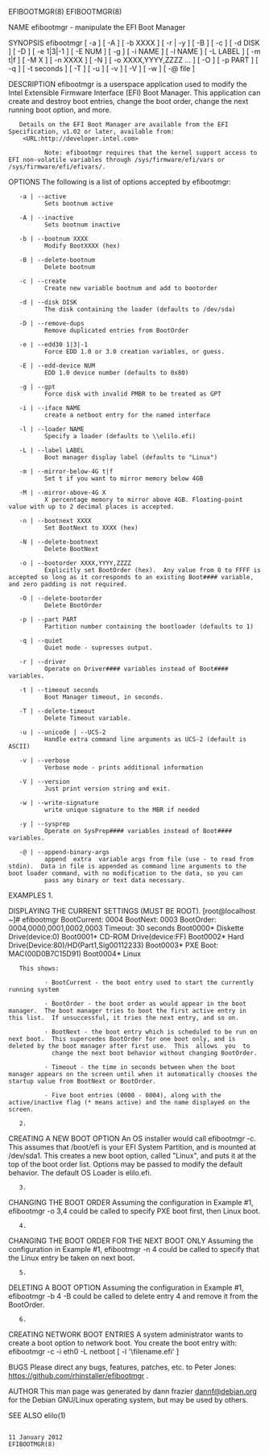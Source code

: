 EFIBOOTMGR(8)                                                                                                                                                                                   EFIBOOTMGR(8)



NAME
       efibootmgr - manipulate the EFI Boot Manager

SYNOPSIS
       efibootmgr  [  -a  ]  [ -A ] [ -b XXXX ] [ -r | -y ] [ -B ] [ -c ] [ -d DISK ] [ -D ] [ -e 1|3|-1 ] [ -E NUM ] [ -g ] [ -i NAME ] [ -l NAME ] [ -L LABEL ] [ -m t|f ] [ -M X ] [ -n XXXX ] [ -N ] [ -o
       XXXX,YYYY,ZZZZ ... ] [ -O ] [ -p PART ] [ -q ] [ -t seconds ] [ -T ] [ -u ] [ -v ] [ -V ] [ -w ] [ -@ file ]


DESCRIPTION
       efibootmgr is a userspace application used to modify the Intel Extensible Firmware Interface (EFI) Boot Manager.  This application can create and destroy boot entries, change the boot order,  change
       the next running boot option, and more.

       Details on the EFI Boot Manager are available from the EFI Specification, v1.02 or later, available from:
        <URL:http://developer.intel.com>

              Note: efibootmgr requires that the kernel support access to EFI non-volatile variables through /sys/firmware/efi/vars or /sys/firmware/efi/efivars/.

OPTIONS
       The following is a list of options accepted by efibootmgr:

       -a | --active
              Sets bootnum active

       -A | --inactive
              Sets bootnum inactive

       -b | --bootnum XXXX
              Modify BootXXXX (hex)

       -B | --delete-bootnum
              Delete bootnum

       -c | --create
              Create new variable bootnum and add to bootorder

       -d | --disk DISK
              The disk containing the loader (defaults to /dev/sda)

       -D | --remove-dups
              Remove duplicated entries from BootOrder

       -e | --edd30 1|3|-1
              Force EDD 1.0 or 3.0 creation variables, or guess.

       -E | --edd-device NUM
              EDD 1.0 device number (defaults to 0x80)

       -g | --gpt
              Force disk with invalid PMBR to be treated as GPT

       -i | --iface NAME
              create a netboot entry for the named interface

       -l | --loader NAME
              Specify a loader (defaults to \\elilo.efi)

       -L | --label LABEL
              Boot manager display label (defaults to "Linux")

       -m | --mirror-below-4G t|f
              Set t if you want to mirror memory below 4GB

       -M | --mirror-above-4G X
              X percentage memory to mirror above 4GB. Floating-point value with up to 2 decimal places is accepted.

       -n | --bootnext XXXX
              Set BootNext to XXXX (hex)

       -N | --delete-bootnext
              Delete BootNext

       -o | --bootorder XXXX,YYYY,ZZZZ
              Explicitly set BootOrder (hex).  Any value from 0 to FFFF is accepted so long as it corresponds to an existing Boot#### variable, and zero padding is not required.

       -O | --delete-bootorder
              Delete BootOrder

       -p | --part PART
              Partition number containing the bootloader (defaults to 1)

       -q | --quiet
              Quiet mode - supresses output.

       -r | --driver
              Operate on Driver#### variables instead of Boot#### variables.

       -t | --timeout seconds
              Boot Manager timeout, in seconds.

       -T | --delete-timeout
              Delete Timeout variable.

       -u | --unicode | --UCS-2
              Handle extra command line arguments as UCS-2 (default is ASCII)

       -v | --verbose
              Verbose mode - prints additional information

       -V | --version
              Just print version string and exit.

       -w | --write-signature
              write unique signature to the MBR if needed

       -y | --sysprep
              Operate on SysPrep#### variables instead of Boot#### variables.

       -@ | --append-binary-args
              append  extra  variable args from file (use - to read from stdin).  Data in file is appended as command line arguments to the boot loader command, with no modification to the data, so you can
              pass any binary or text data necessary.

EXAMPLES
       1.

   DISPLAYING THE CURRENT SETTINGS (MUST BE ROOT).
       [root@localhost ~]# efibootmgr
       BootCurrent: 0004
       BootNext: 0003
       BootOrder: 0004,0000,0001,0002,0003
       Timeout: 30 seconds
       Boot0000* Diskette Drive(device:0)
       Boot0001* CD-ROM Drive(device:FF)
       Boot0002* Hard Drive(Device:80)/HD(Part1,Sig00112233)
       Boot0003* PXE Boot: MAC(00D0B7C15D91)
       Boot0004* Linux

       This shows:

              · BootCurrent - the boot entry used to start the currently running system

              · BootOrder - the boot order as would appear in the boot manager.  The boot manager tries to boot the first active entry in this list.  If unsuccessful, it tries the next entry, and so on.

              · BootNext - the boot entry which is scheduled to be run on next boot.  This supercedes BootOrder for one boot only, and is deleted by the boot manager after first use.  This  allows  you  to
                change the next boot behavior without changing BootOrder.

              · Timeout - the time in seconds between when the boot manager appears on the screen until when it automatically chooses the startup value from BootNext or BootOrder.

              · Five boot entries (0000 - 0004), along with the active/inactive flag (* means active) and the name displayed on the screen.

       2.

   CREATING A NEW BOOT OPTION
       An  OS installer would call efibootmgr -c.  This assumes that /boot/efi is your EFI System Partition, and is mounted at /dev/sda1.  This creates a new boot option, called "Linux", and puts it at the
       top of the boot order list.  Options may be passed to modify the default behavior.  The default OS Loader is elilo.efi.

       3.

   CHANGING THE BOOT ORDER
       Assuming the configuration in Example #1, efibootmgr -o 3,4 could be called to specify PXE boot first, then Linux boot.

       4.

   CHANGING THE BOOT ORDER FOR THE NEXT BOOT ONLY
       Assuming the configuration in Example #1, efibootmgr -n 4 could be called to specify that the Linux entry be taken on next boot.

       5.

   DELETING A BOOT OPTION
       Assuming the configuration in Example #1, efibootmgr -b 4 -B could be called to delete entry 4 and remove it from the BootOrder.

       6.

   CREATING NETWORK BOOT ENTRIES
       A system administrator wants to create a boot option to network boot.  You create the boot entry with: efibootmgr -c -i eth0 -L netboot [ -l '\filename.efi' ]

BUGS
       Please direct any bugs, features, patches, etc. to Peter Jones: https://github.com/rhinstaller/efibootmgr .

AUTHOR
       This man page was generated by dann frazier <dannf@debian.org> for the Debian GNU/Linux operating system, but may be used by others.

SEE ALSO
       elilo(1)



                                                                                               11 January 2012                                                                                  EFIBOOTMGR(8)
